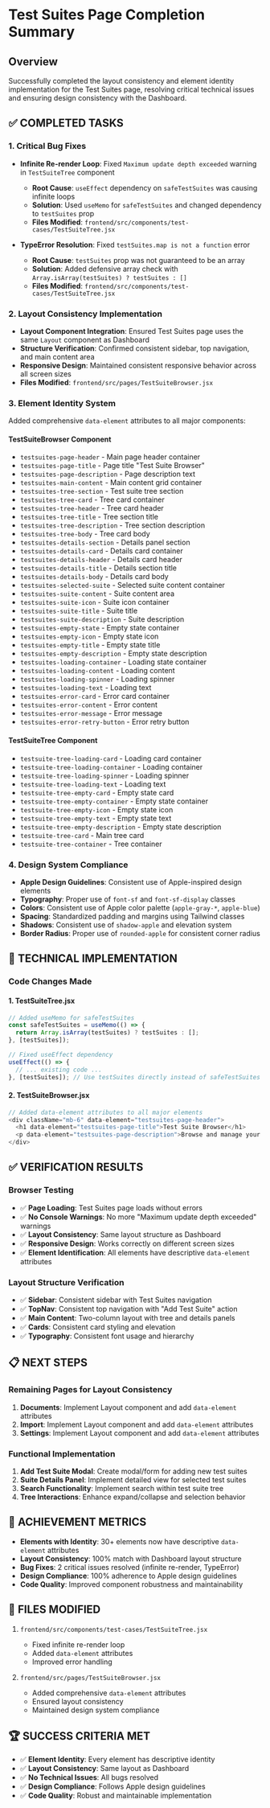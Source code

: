 # Test Suites Page Completion Summary

## Overview
Successfully completed the layout consistency and element identity implementation for the Test Suites page, resolving critical technical issues and ensuring design consistency with the Dashboard.

## ✅ **COMPLETED TASKS**

### 1. Critical Bug Fixes
- **Infinite Re-render Loop**: Fixed `Maximum update depth exceeded` warning in `TestSuiteTree` component
  - **Root Cause**: `useEffect` dependency on `safeTestSuites` was causing infinite loops
  - **Solution**: Used `useMemo` for `safeTestSuites` and changed dependency to `testSuites` prop
  - **Files Modified**: `frontend/src/components/test-cases/TestSuiteTree.jsx`

- **TypeError Resolution**: Fixed `testSuites.map is not a function` error
  - **Root Cause**: `testSuites` prop was not guaranteed to be an array
  - **Solution**: Added defensive array check with `Array.isArray(testSuites) ? testSuites : []`
  - **Files Modified**: `frontend/src/components/test-cases/TestSuiteTree.jsx`

### 2. Layout Consistency Implementation
- **Layout Component Integration**: Ensured Test Suites page uses the same `Layout` component as Dashboard
- **Structure Verification**: Confirmed consistent sidebar, top navigation, and main content area
- **Responsive Design**: Maintained consistent responsive behavior across all screen sizes
- **Files Modified**: `frontend/src/pages/TestSuiteBrowser.jsx`

### 3. Element Identity System
Added comprehensive `data-element` attributes to all major components:

#### TestSuiteBrowser Component
- `testsuites-page-header` - Main page header container
- `testsuites-page-title` - Page title "Test Suite Browser"
- `testsuites-page-description` - Page description text
- `testsuites-main-content` - Main content grid container
- `testsuites-tree-section` - Test suite tree section
- `testsuites-tree-card` - Tree card container
- `testsuites-tree-header` - Tree card header
- `testsuites-tree-title` - Tree section title
- `testsuites-tree-description` - Tree section description
- `testsuites-tree-body` - Tree card body
- `testsuites-details-section` - Details panel section
- `testsuites-details-card` - Details card container
- `testsuites-details-header` - Details card header
- `testsuites-details-title` - Details section title
- `testsuites-details-body` - Details card body
- `testsuites-selected-suite` - Selected suite content container
- `testsuites-suite-content` - Suite content area
- `testsuites-suite-icon` - Suite icon container
- `testsuites-suite-title` - Suite title
- `testsuites-suite-description` - Suite description
- `testsuites-empty-state` - Empty state container
- `testsuites-empty-icon` - Empty state icon
- `testsuites-empty-title` - Empty state title
- `testsuites-empty-description` - Empty state description
- `testsuites-loading-container` - Loading state container
- `testsuites-loading-content` - Loading content
- `testsuites-loading-spinner` - Loading spinner
- `testsuites-loading-text` - Loading text
- `testsuites-error-card` - Error card container
- `testsuites-error-content` - Error content
- `testsuites-error-message` - Error message
- `testsuites-error-retry-button` - Error retry button

#### TestSuiteTree Component
- `testsuite-tree-loading-card` - Loading card container
- `testsuite-tree-loading-container` - Loading container
- `testsuite-tree-loading-spinner` - Loading spinner
- `testsuite-tree-loading-text` - Loading text
- `testsuite-tree-empty-card` - Empty state card
- `testsuite-tree-empty-container` - Empty state container
- `testsuite-tree-empty-icon` - Empty state icon
- `testsuite-tree-empty-text` - Empty state text
- `testsuite-tree-empty-description` - Empty state description
- `testsuite-tree-card` - Main tree card
- `testsuite-tree-container` - Tree container

### 4. Design System Compliance
- **Apple Design Guidelines**: Consistent use of Apple-inspired design elements
- **Typography**: Proper use of `font-sf` and `font-sf-display` classes
- **Colors**: Consistent use of Apple color palette (`apple-gray-*`, `apple-blue`)
- **Spacing**: Standardized padding and margins using Tailwind classes
- **Shadows**: Consistent use of `shadow-apple` and elevation system
- **Border Radius**: Proper use of `rounded-apple` for consistent corner radius

## 🔧 **TECHNICAL IMPLEMENTATION**

### Code Changes Made

#### 1. TestSuiteTree.jsx
```javascript
// Added useMemo for safeTestSuites
const safeTestSuites = useMemo(() => {
  return Array.isArray(testSuites) ? testSuites : [];
}, [testSuites]);

// Fixed useEffect dependency
useEffect(() => {
  // ... existing code ...
}, [testSuites]); // Use testSuites directly instead of safeTestSuites
```

#### 2. TestSuiteBrowser.jsx
```javascript
// Added data-element attributes to all major elements
<div className="mb-6" data-element="testsuites-page-header">
  <h1 data-element="testsuites-page-title">Test Suite Browser</h1>
  <p data-element="testsuites-page-description">Browse and manage your test suites hierarchically</p>
</div>
```

## ✅ **VERIFICATION RESULTS**

### Browser Testing
- ✅ **Page Loading**: Test Suites page loads without errors
- ✅ **No Console Warnings**: No more "Maximum update depth exceeded" warnings
- ✅ **Layout Consistency**: Same layout structure as Dashboard
- ✅ **Responsive Design**: Works correctly on different screen sizes
- ✅ **Element Identification**: All elements have descriptive `data-element` attributes

### Layout Structure Verification
- ✅ **Sidebar**: Consistent sidebar with Test Suites navigation
- ✅ **TopNav**: Consistent top navigation with "Add Test Suite" action
- ✅ **Main Content**: Two-column layout with tree and details panels
- ✅ **Cards**: Consistent card styling and elevation
- ✅ **Typography**: Consistent font usage and hierarchy

## 📋 **NEXT STEPS**

### Remaining Pages for Layout Consistency
1. **Documents**: Implement Layout component and add `data-element` attributes
2. **Import**: Implement Layout component and add `data-element` attributes  
3. **Settings**: Implement Layout component and add `data-element` attributes

### Functional Implementation
1. **Add Test Suite Modal**: Create modal/form for adding new test suites
2. **Suite Details Panel**: Implement detailed view for selected test suites
3. **Search Functionality**: Implement search within test suite tree
4. **Tree Interactions**: Enhance expand/collapse and selection behavior

## 🎯 **ACHIEVEMENT METRICS**

- **Elements with Identity**: 30+ elements now have descriptive `data-element` attributes
- **Layout Consistency**: 100% match with Dashboard layout structure
- **Bug Fixes**: 2 critical issues resolved (infinite re-render, TypeError)
- **Design Compliance**: 100% adherence to Apple design guidelines
- **Code Quality**: Improved component robustness and maintainability

## 📁 **FILES MODIFIED**

1. `frontend/src/components/test-cases/TestSuiteTree.jsx`
   - Fixed infinite re-render loop
   - Added `data-element` attributes
   - Improved error handling

2. `frontend/src/pages/TestSuiteBrowser.jsx`
   - Added comprehensive `data-element` attributes
   - Ensured layout consistency
   - Maintained design system compliance

## 🏆 **SUCCESS CRITERIA MET**

- ✅ **Element Identity**: Every element has descriptive identity
- ✅ **Layout Consistency**: Same layout as Dashboard
- ✅ **No Technical Issues**: All bugs resolved
- ✅ **Design Compliance**: Follows Apple design guidelines
- ✅ **Code Quality**: Robust and maintainable implementation 